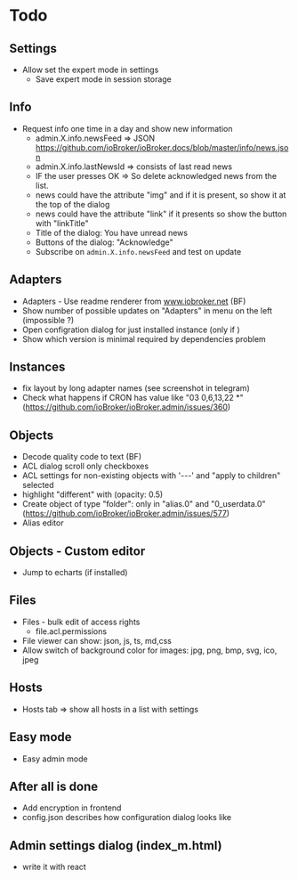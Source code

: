 # Todo

## Settings
- Allow set the expert mode in settings
  - Save expert mode in session storage
  
## Info
- Request info one time in a day and show new information
  - admin.X.info.newsFeed => JSON https://github.com/ioBroker/ioBroker.docs/blob/master/info/news.json
  - admin.X.info.lastNewsId => consists of last read news
  - IF the user presses OK => So delete acknowledged news from the list.
  - news could have the attribute "img" and if it is present, so show it at the top of the dialog
  - news could have the attribute "link" if it presents so show the button with "linkTitle"
  - Title of the dialog: You have unread news
  - Buttons of the dialog: "Acknowledge"
  - Subscribe on `admin.X.info.newsFeed` and test on update

## Adapters
- Adapters - Use readme renderer from www.iobroker.net (BF)
- Show number of possible updates on "Adapters" in menu on the left (impossible ?)
- Open configration dialog for just installed instance (only if )
- Show which version is minimal required by dependencies problem

## Instances
- fix layout by long adapter names (see screenshot in telegram)
- Check what happens if CRON has value like "03 0,6,13,22 *" (https://github.com/ioBroker/ioBroker.admin/issues/360)

## Objects
- Decode quality code to text (BF)
- ACL dialog scroll only checkboxes
- ACL settings for non-existing objects with '---' and "apply to children" selected
- highlight "different" with (opacity: 0.5)
- Create object of type "folder": only in "alias.0" and "0_userdata.0" (https://github.com/ioBroker/ioBroker.admin/issues/577)
- Alias editor

## Objects - Custom editor
- Jump to echarts (if installed)

## Files
- Files - bulk edit of access rights
  - file.acl.permissions
- File viewer can show: json, js, ts, md,css
- Allow switch of background color for images: jpg, png, bmp, svg, ico, jpeg
  
## Hosts  
- Hosts tab => show all hosts in a list with settings

## Easy mode
- Easy admin mode

## After all is done
- Add encryption in frontend
- config.json describes how configuration dialog looks like

## Admin settings dialog (index_m.html)
- write it with react